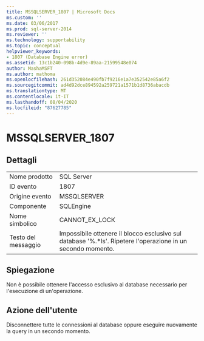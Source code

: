 ```yaml
---
title: MSSQLSERVER_1807 | Microsoft Docs
ms.custom: ''
ms.date: 03/06/2017
ms.prod: sql-server-2014
ms.reviewer: ''
ms.technology: supportability
ms.topic: conceptual
helpviewer_keywords:
- 1807 (Database Engine error)
ms.assetid: 13c1b240-098b-4d9e-89aa-21599548e074
author: MashaMSFT
ms.author: mathoma
ms.openlocfilehash: 261d352084e490fb7f9216e1a7e352542e85a6f2
ms.sourcegitcommit: ad4d92dce894592a259721a1571b1d8736abacdb
ms.translationtype: MT
ms.contentlocale: it-IT
ms.lasthandoff: 08/04/2020
ms.locfileid: "87627785"
---
```

# <a name="mssqlserver_1807"></a>MSSQLSERVER_1807
    
## <a name="details"></a>Dettagli  
  
|||  
|-|-|  
|Nome prodotto|SQL Server|  
|ID evento|1807|  
|Origine evento|MSSQLSERVER|  
|Componente|SQLEngine|  
|Nome simbolico|CANNOT_EX_LOCK|  
|Testo del messaggio|Impossibile ottenere il blocco esclusivo sul database '%.*ls'. Ripetere l'operazione in un secondo momento.|  
  
## <a name="explanation"></a>Spiegazione  
 Non è possibile ottenere l'accesso esclusivo al database necessario per l'esecuzione di un'operazione.  
  
## <a name="user-action"></a>Azione dell'utente  
 Disconnettere tutte le connessioni al database oppure eseguire nuovamente la query in un secondo momento.  
  
  

